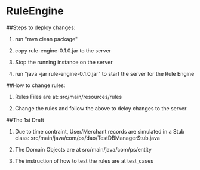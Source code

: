 # RuleEngine

##Steps to deploy changes:

1. run "mvn clean package"

2. copy rule-engine-0.1.0.jar to the server

3. Stop the running instance on the server

4. run "java -jar rule-engine-0.1.0.jar" to start the server for the Rule Engine


##How to change rules:

1. Rules Files are at: src/main/resources/rules

2. Change the rules and follow the above to deloy changes to the server


##The 1st Draft

1. Due to time contraint, User/Merchant records are simulated in a Stub class: src/main/java/com/ps/dao/TestDBManagerStub.java

2. The Domain Objects are at src/main/java/com/ps/entity

3. The instruction of how to test the rules are at test_cases
